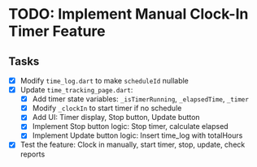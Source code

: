 # TODO: Implement Manual Clock-In Timer Feature

## Tasks
- [x] Modify `time_log.dart` to make `scheduleId` nullable
- [x] Update `time_tracking_page.dart`:
  - [x] Add timer state variables: `_isTimerRunning`, `_elapsedTime`, `_timer`
  - [x] Modify `_clockIn` to start timer if no schedule
  - [x] Add UI: Timer display, Stop button, Update button
  - [x] Implement Stop button logic: Stop timer, calculate elapsed
  - [x] Implement Update button logic: Insert time_log with totalHours
- [x] Test the feature: Clock in manually, start timer, stop, update, check reports
